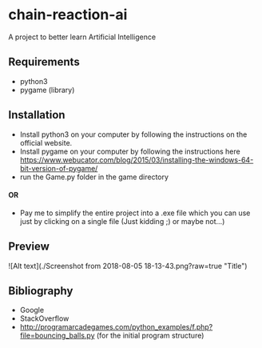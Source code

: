 # chain-reaction-ai
A project to better learn Artificial Intelligence

## Requirements

- python3
- pygame (library)

## Installation

- Install python3 on your computer by following the instructions on the official website.
- Install pygame on your computer by following the instructions here https://www.webucator.com/blog/2015/03/installing-the-windows-64-bit-version-of-pygame/
- run the Game.py folder in the game directory

#### OR
- Pay me to simplify the entire project into a .exe file which you can use just by clicking on a single file (Just kidding ;) or maybe not...)

## Preview

![Alt text](./Screenshot from 2018-08-05 18-13-43.png?raw=true "Title")


## Bibliography
- Google
- StackOverflow
- http://programarcadegames.com/python_examples/f.php?file=bouncing_balls.py (for the initial program structure)
